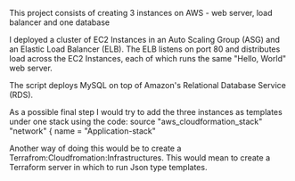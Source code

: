 This project consists of creating 3 instances on AWS - web server, load balancer and one database

I deployed a cluster of EC2 Instances in an Auto Scaling Group (ASG) and an Elastic Load Balancer (ELB). The ELB listens on port 80 and distributes load across the EC2 Instances, each of which runs the same "Hello, World" web server.

The script deploys MySQL on top of Amazon's Relational Database Service (RDS).

As a possible final step I would try to add the three instances as templates under one stack using the code:
source "aws_cloudformation_stack" "network" {
  name = "Application-stack"
  
  Another way of doing this would be to create a Terrafrom:Cloudfromation:Infrastructures. 
  This would mean to create a Terraform server in which to run Json type templates.

